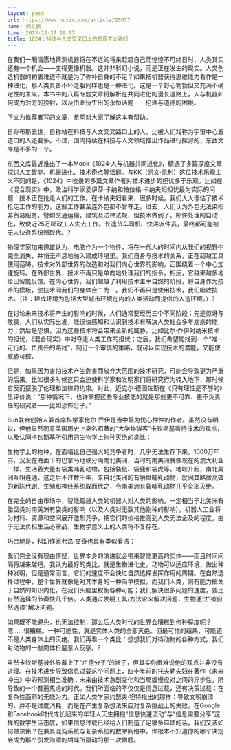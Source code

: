 ```yaml
---
layout: post
url: https://www.huxiu.com/article/25077
name: 师北宸
time: 2013-12-27 19:07
title: 1024：科技与人文交叉口上的悲观主义者们
---
```

在我们一厢情愿地猜测机器将在不远的将来赶超自己而惶惶不可终日时，人类其实还有一个机会——变得更像机器。这并非科幻小说，而是正在发生的现实。人类创造机器的初衷难道不就是为了弥补自身的不足？如果把机器获得思维能力看作是一种进化，那人类具备不坏之躯同样也是一种进化。这是一个野心勃勃但又充满不确定性的未来。本书中的八篇专题文章将解析在共同进化的漫长道路上，人与机器如何成为对方的投射，以及由此衍生出的永恒话题——伦理与道德的困境。

下文为推荐者写的文章，希望对大家了解这本有帮助。

自乔布斯去世，自称站在科技与人文交叉路口上的人，比被人们戏称为宇宙中心五道口的人还要多。不过，国内持续在科技与人文领域推出作品进行探讨的，东西文库是不多的一个。

东西文库最近推出了一本Mook《1024·人与机器共同进化》，精选了多篇深度文章探讨人工智能、机器进化、技术奇点等话题。与KK（凯文·凯利）这位技术乐观主义不同的是，《1024》中收录的多篇文章作者对技术进步的担忧多于乐观。比如在《混合现实》中，政治科学家爱伊莎·卡纳和帕拉格·卡纳夫妇担忧最为实际的问题：技术正在抢走人们的工作。在卡纳夫妇看来，很多时候，我们大大低估了技术抢走工作的能力，这些工作甚至连外包都不曾夺走。过去，人们认为外包无法染指非贸易服务，譬如交通运输，建筑及法律法规，但技术做到了。邮件处理的自动化，致使近25万邮政工人失去工作。长途货车司机、快递派件员，最终都可能被无人快递系统所取代。?

物理学家加来道雄认为，电脑作为一个物件，将在一代人的时间内从我们的视野中完全消失，并悄无声息地融入建成环境里。我们自身与技术的关系，正在超越工具使用范畴。技术对外部世界的改造和对我们内心世界的影响，正围绕着一个中心加速旋转。在外部世界，技术不再只是单向地处理我们的指令，相反，它越来越多地给出智能反馈。在内心世界，我们超越了利用技术主宰自然的阶段，将自身作为技术的模板，使技术同我们的身体合二为一。我们不再只是使用技术，我们吸收技术。（注：建成环境为包括大型城市环境在内的人类活动而提供的人造环境。）?

在讨论未来技术将产生的影响的时候，人们通常要经历三个不同阶段：先是惊讶与敬畏，人们从实际出发，能很快感知和认识到技术有解决人类社会多年痼疾的能力；然后是恐惧，因为这些技术将会带来全新的威胁，比如比尔·乔伊对纳米技术的担忧，《混合现实》中对夺走人类工作的担忧；之后，我们希望能找到一个“唯一可行的、负责任的路线”，制订一个审慎的策略，既可以实现技术的潜能，又能使威胁可控。

但是，如果因为害怕技术产生危害而放弃大范围的技术研究，可能会导致更为严重的后果。比如很多时候这只会迫使科学家和发明家们将研究行为转入地下，那时候它反而摆脱了伦理和法律的约束。对此，迈克尔·德图佐斯在《只有理性是不够的》里评价说：“那种情况下，也许掌握这些专业技能的就是那些更不可靠、更不负责任的研究者——比如恐怖分子。”

Sun联合创始人兼首席科学家比尔·乔伊是当中最为忧心忡忡的作者。虽然没有明说，但他显然同意美国历史上臭名昭著的“大学炸弹客”卡钦斯基看待技术的观点，以及认同卡钦斯基所引用的生物学上物种灭绝的类比：

生物学上的物种，在面临比自己强大的竞争者时，几乎无法生存下来。1000万年前，沉没在海面下的巴拿马地峡分隔南北美洲，当时的南美洲就像现在的澳大利亚一样，生活着大量有袋类哺乳动物，包括袋鼠、袋鹿和袋虎等。地峡升起，南北美洲互相连通，这之后不过数千年，来自北美洲的有胎盘哺乳动物，就因其略微高效的新陈代谢、生殖和神经系统取而代之，令南美洲有袋哺乳动物几乎全部灭绝。

在完全的自由市场中，智能超越人类的机器人对人类的影响，一定相当于北美洲有胎盘类对南美洲有袋类的影响（以及人类对无数其他物种的影响）。机器人工业将为材料、资源和空间展开激烈竞争，把它们的价格推高到人类无法企及的程度。由于无法负担生活必需品，生物学意义上的人类将不复存在。

巧合地是，科幻作家弗洛·文奇也具有类似看法：

我们完全没有理由怀疑，世界本身的演进就会带来智能更高的实体——而且时间间隔将越来越短。我认为最好的类比，就是生物进化史，动物可以适应环境，做出种种发明，但是通常而言，它们的速度不会快过自然选择发挥作用的周期。在自然选择过程中，整个世界就像是对其本身的一种简单模拟。而我们人类，则有能力把关于自然的知识内化，在我们头脑里权衡各种可能；我们解决很多问题的速度，要比自然选择的节奏快几千倍。人类通过发明工具/方法论来解决问题，生物通过“被自然选择”解决问题。

如果既不能避免，也无法控制，那么后人类时代的世界会糟糕到何种程度呢？嗯……很糟糕。一种可能性，就是实体人类的全部灭绝。但最可怕的结果，可能还不是人类身体上的灭绝。我们再看一个类比：想想我们对待动物的各种方式。我们对动物的一些肉体折磨惹人反感。?

虽然卡钦斯基被外界戴上了“卢德分子”的帽子，但其实你很难说他的观点并非没有道理。在技术进步导致信息过载这个问题上，四十年前的托夫勒夫妇在著作《未来冲击》中的预测相当准确：未来由技术急剧变化和当局缓慢应对之间的异步性，所导致的一个普遍焦虑的时代。我们所面临的不仅仅是信息过载，还有决策过载：在复杂性面前的无能为力。正如人类学家约瑟夫·坦特指出的那样：导致文明崩溃的，并不是过度消耗，而是在产生复杂想法来应对复杂挑战上的失败。在Google和Facebook时代成长起来的年轻人天生拥抱“信息快速流动”与“信息需要分享”这样的数字生活态度，如果信息过载已经给人们制造了足够多麻烦的话，我们又该如何做决策？在兼具混沌系统与复杂系统的数字网络中，你根本不知道你的哪个决定会成为那个引发海啸的蝴蝶所扇动的那一次翅膀。

